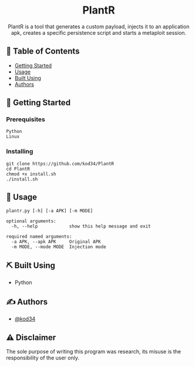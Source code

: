 
<h1 align="center"><b>PlantR</b></h1>


<p align="center"> PlantR is a tool that generates a custom payload, injects it to an application apk, creates a specific persistence script and starts a metaploit session.
    <br> 
</p>

## 📝 Table of Contents

- [Getting Started](#getting_started)
- [Usage](#usage)
- [Built Using](#built_using)
- [Authors](#authors)



## 🏁 Getting Started <a name = "getting_started"></a>

### Prerequisites


```
Python
Linux
```

### Installing

```
git clone https://github.com/kod34/PlantR
cd PlantR
chmod +x install.sh
./install.sh
```

## 🎈 Usage <a name="usage"></a>

```
plantr.py [-h] [-a APK] [-m MODE]

optional arguments:
  -h, --help            show this help message and exit

required named arguments:
  -a APK, --apk APK     Original APK
  -m MODE, --mode MODE  Injection mode

```
## ⛏️ Built Using <a name = "built_using"></a>

- Python

## ✍️ Authors <a name = "authors"></a>

- [@kod34](https://github.com/kod34)

## ⚠️ Disclaimer
The sole purpose of writing this program was research, its misuse is the responsibility of the user only.

